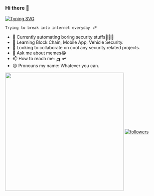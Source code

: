 ### Hi there 👋

[![Typing SVG](https://readme-typing-svg.herokuapp.com?color=000000&lines=This+is+Satyendra;An+AppSec+Ninja🥷🏻)](https://git.io/typing-svg)

```Trying to break into internet everyday :P```

- 🔭 Currently automating boring security stuffs👨‍💻😉
- 🌱 Learning Block Chain, Mobile App, Vehicle Security.
- 👯 Looking to collaborate on cool any security related projects.
- 💬 Ask me about memes😂
- 📫 How to reach me: 🛺 🛩
- 😄 Pronouns my name: Whatever you can.

<img align='center' src="https://github-readme-stats.vercel.app/api?username=bugdisclose&show_icons=true&theme=gotham" width="380">

<a href="https://twitter.com/itsgeekymonk">
    <img align='center' alt="followers" title="Follow me on Twitter" src="https://img.shields.io/twitter/follow/itsgeekymonk?color=1d9ff7&labelColor=1d9ff7&label=Follow&logo=twitter&logoColor=white&style=for-the-badge"/></a>
